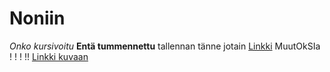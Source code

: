 # Noniin
*Onko kursivoitu*
**Entä tummennettu**
tallennan tänne jotain
[Linkki](https://github.com/pe5/otm2016/blob/master/dokumentointi/kaytto-ohje.md)
MuutOkSIa ! ! ! !! 
[Linkki kuvaan](https://github.com/pe5/otm2016/blob/master/dokumentointi/maarittelydokumentti.md)
